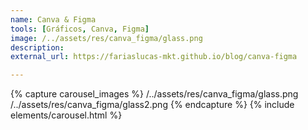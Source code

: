 ```yaml
---
name: Canva & Figma
tools: [Gráficos, Canva, Figma]
image: /../assets/res/canva_figma/glass.png
description:
external_url: https://fariaslucas-mkt.github.io/blog/canva-figma

---
```


{% capture carousel_images %}
/../assets/res/canva_figma/glass.png
/../assets/res/canva_figma/glass2.png
{% endcapture %}
{% include elements/carousel.html %}
